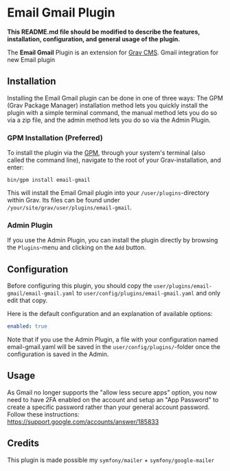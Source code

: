 # Email Gmail Plugin

**This README.md file should be modified to describe the features, installation, configuration, and general usage of the plugin.**

The **Email Gmail** Plugin is an extension for [Grav CMS](https://github.com/getgrav/grav). Gmail integration for new Email plugin

## Installation

Installing the Email Gmail plugin can be done in one of three ways: The GPM (Grav Package Manager) installation method lets you quickly install the plugin with a simple terminal command, the manual method lets you do so via a zip file, and the admin method lets you do so via the Admin Plugin.

### GPM Installation (Preferred)

To install the plugin via the [GPM](https://learn.getgrav.org/cli-console/grav-cli-gpm), through your system's terminal (also called the command line), navigate to the root of your Grav-installation, and enter:

    bin/gpm install email-gmail

This will install the Email Gmail plugin into your `/user/plugins`-directory within Grav. Its files can be found under `/your/site/grav/user/plugins/email-gmail`.

### Admin Plugin

If you use the Admin Plugin, you can install the plugin directly by browsing the `Plugins`-menu and clicking on the `Add` button.

## Configuration

Before configuring this plugin, you should copy the `user/plugins/email-gmail/email-gmail.yaml` to `user/config/plugins/email-gmail.yaml` and only edit that copy.

Here is the default configuration and an explanation of available options:

```yaml
enabled: true
```

Note that if you use the Admin Plugin, a file with your configuration named email-gmail.yaml will be saved in the `user/config/plugins/`-folder once the configuration is saved in the Admin.

## Usage

As Gmail no longer supports the "allow less secure apps" option, you now need to have 2FA enabled on the account and setup an "App Password" to create a specific password rather than your general account password.  Follow these instructions: https://support.google.com/accounts/answer/185833

## Credits

This plugin is made possible my `symfony/mailer` + `symfony/google-mailer`

